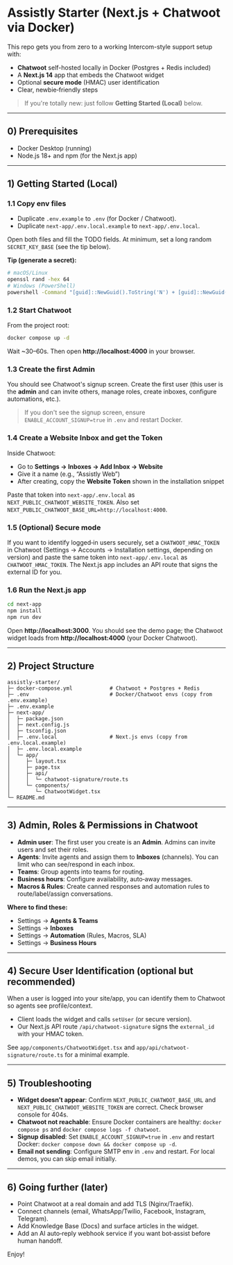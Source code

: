 # Assistly Starter (Next.js + Chatwoot via Docker)

This repo gets you from zero to a working Intercom-style support setup with:

- **Chatwoot** self-hosted locally in Docker (Postgres + Redis included)
- A **Next.js 14** app that embeds the Chatwoot widget
- Optional **secure mode** (HMAC) user identification
- Clear, newbie‑friendly steps

> If you're totally new: just follow **Getting Started (Local)** below.

---

## 0) Prerequisites

- Docker Desktop (running)
- Node.js 18+ and npm (for the Next.js app)

---

## 1) Getting Started (Local)

### 1.1 Copy env files
- Duplicate `.env.example` to `.env` (for Docker / Chatwoot).
- Duplicate `next-app/.env.local.example` to `next-app/.env.local`.

Open both files and fill the TODO fields. At minimum, set a long random `SECRET_KEY_BASE` (see the tip below).

**Tip (generate a secret):**
```bash
# macOS/Linux
openssl rand -hex 64
# Windows (PowerShell)
powershell -Command "[guid]::NewGuid().ToString('N') + [guid]::NewGuid().ToString('N')"
```

### 1.2 Start Chatwoot
From the project root:
```bash
docker compose up -d
```

Wait ~30–60s. Then open **http://localhost:4000** in your browser.

### 1.3 Create the first Admin
You should see Chatwoot's signup screen. Create the first user (this user is the **admin** and can invite others, manage roles, create inboxes, configure automations, etc.).

> If you don't see the signup screen, ensure `ENABLE_ACCOUNT_SIGNUP=true` in `.env` and restart Docker.

### 1.4 Create a Website Inbox and get the Token
Inside Chatwoot:

- Go to **Settings → Inboxes → Add Inbox → Website**
- Give it a name (e.g., “Assistly Web”)
- After creating, copy the **Website Token** shown in the installation snippet

Paste that token into `next-app/.env.local` as `NEXT_PUBLIC_CHATWOOT_WEBSITE_TOKEN`. Also set `NEXT_PUBLIC_CHATWOOT_BASE_URL=http://localhost:4000`.

### 1.5 (Optional) Secure mode
If you want to identify logged‑in users securely, set a `CHATWOOT_HMAC_TOKEN` in Chatwoot (Settings → Accounts → Installation settings, depending on version) and paste the same token into `next-app/.env.local` as `CHATWOOT_HMAC_TOKEN`. The Next.js app includes an API route that signs the external ID for you.

### 1.6 Run the Next.js app
```bash
cd next-app
npm install
npm run dev
```
Open **http://localhost:3000**. You should see the demo page; the Chatwoot widget loads from **http://localhost:4000** (your Docker Chatwoot).

---

## 2) Project Structure

```
assistly-starter/
├─ docker-compose.yml            # Chatwoot + Postgres + Redis
├─ .env                          # Docker/Chatwoot envs (copy from .env.example)
├─ .env.example
├─ next-app/
│  ├─ package.json
│  ├─ next.config.js
│  ├─ tsconfig.json
│  ├─ .env.local                 # Next.js envs (copy from .env.local.example)
│  ├─ .env.local.example
│  └─ app/
│     ├─ layout.tsx
│     ├─ page.tsx
│     ├─ api/
│     │  └─ chatwoot-signature/route.ts
│     └─ components/
│        └─ ChatwootWidget.tsx
└─ README.md
```

---

## 3) Admin, Roles & Permissions in Chatwoot

- **Admin user**: The first user you create is an **Admin**. Admins can invite users and set their roles.
- **Agents**: Invite agents and assign them to **Inboxes** (channels). You can limit who can see/respond in each inbox.
- **Teams**: Group agents into teams for routing.
- **Business hours**: Configure availability, auto‑away messages.
- **Macros & Rules**: Create canned responses and automation rules to route/label/assign conversations.

**Where to find these:**
- Settings → **Agents & Teams**
- Settings → **Inboxes**
- Settings → **Automation** (Rules, Macros, SLA)
- Settings → **Business Hours**

---

## 4) Secure User Identification (optional but recommended)

When a user is logged into your site/app, you can identify them to Chatwoot so agents see profile/context.

- Client loads the widget and calls `setUser` (or secure version).
- Our Next.js API route `/api/chatwoot-signature` signs the `external_id` with your HMAC token.

See `app/components/ChatwootWidget.tsx` and `app/api/chatwoot-signature/route.ts` for a minimal example.

---

## 5) Troubleshooting

- **Widget doesn’t appear**: Confirm `NEXT_PUBLIC_CHATWOOT_BASE_URL` and `NEXT_PUBLIC_CHATWOOT_WEBSITE_TOKEN` are correct. Check browser console for 404s.
- **Chatwoot not reachable**: Ensure Docker containers are healthy: `docker compose ps` and `docker compose logs -f chatwoot`.
- **Signup disabled**: Set `ENABLE_ACCOUNT_SIGNUP=true` in `.env` and restart Docker: `docker compose down && docker compose up -d`.
- **Email not sending**: Configure SMTP env in `.env` and restart. For local demos, you can skip email initially.

---

## 6) Going further (later)

- Point Chatwoot at a real domain and add TLS (Nginx/Traefik).
- Connect channels (email, WhatsApp/Twilio, Facebook, Instagram, Telegram).
- Add Knowledge Base (Docs) and surface articles in the widget.
- Add an AI auto‑reply webhook service if you want bot‑assist before human handoff.

Enjoy!
